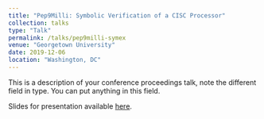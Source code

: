 ```yaml
---
title: "Pep9Milli: Symbolic Verification of a CISC Processor"
collection: talks
type: "Talk"
permalink: /talks/pep9milli-symex
venue: "Georgetown University"
date: 2019-12-06
location: "Washington, DC"
---
```


This is a description of your conference proceedings talk, note the different field in type. You can put anything in this field.

Slides for presentation available [here](/files/pep9milli-verify.pdf).